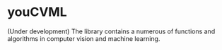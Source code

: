 # youCVML
(Under development)
The library contains a numerous of functions and algorithms in computer vision and machine learning.
